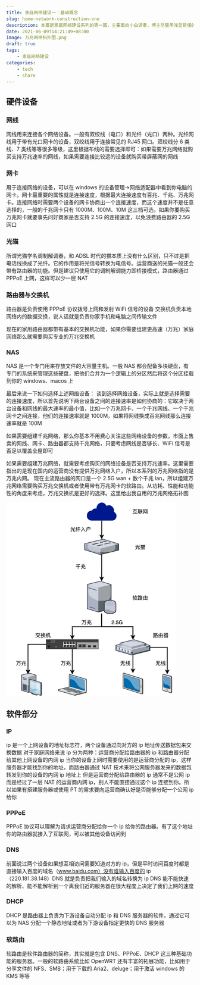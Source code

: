 ```yaml
---
title: 家庭网络建设一：基础概念
slug: home-network-construction-one
description: 本篇是家庭网络建设系列的第一篇，主要面向小白读者，博主尽量用浅显易懂的语言介绍家庭网络搭建中的一些基础知识与概念
date: 2021-06-09T14:21:49+08:00
image: 万兆网络拓扑图.png
draft: true
tags:
    - 家庭网络建设
categories:
    - tech
    - share
---
```


## 硬件设备

### 网线

网线用来连接各个网络设备。一般有双绞线（电口）和光纤（光口）两种。光纤网线用于带有光口网卡的设备，双绞线用于连接常见的 RJ45 网口。双绞线分 6 类线、7 类线等等很多等级，这里根据布线的需要选择即可：如果需要万兆网络就购买支持万兆速率的网线，如果需要连接比较远的设备就购买带屏蔽网的网线

### 网卡

用于连接网络的设备，可以在 windows 的设备管理->网络适配器中看到你电脑的网卡。网卡最重要的属性就是连接速度，根据最大连接速度有百兆、千兆、万兆网卡。连接网络时需要两个设备的网卡协商出一个连接速度，而这个速度并不是任意选择的，一般的千兆网卡只有 1000M、100M、10M 这三档可选。如果你要购买万兆网卡就要事先问好商家是否支持 2.5G 的连接速度，以免浪费路由器的 2.5G 网口

### 光猫

所谓光猫学名调制解调器，和 ADSL 时代的猫本质上没有什么区别，只不过是把电话线换成了光纤。它的作用是将光信号转换为电信号。运营商送的光猫一般还会带有路由器的功能。但是建议只使用它的调制解调能力即桥接模式，路由器通过 PPPoE 上网，这样可以少一层 NAT

### 路由器与交换机

路由器是负责使用 PPPoE 协议拨号上网和发射 WiFi 信号的设备
交换机负责本地网络内的数据交换，说人话就是负责你家手机和电脑之间传输文件

现在的家用路由器都带有基本的交换机功能，如果你需要组建更高速（万兆）家庭网络那么就需要购买专业的万兆交换机

### NAS

NAS 是一个专门用来存放文件的大容量主机。一般 NAS 都会配备多块硬盘，有专门的系统来管理这些硬盘，把他们合并为一个逻辑上的分区然后将这个分区挂载到你的 windows、macos 上

最后来说一下如何选择上述网络设备：
谈到选择网络设备，实际上就是选择需要的连接速度，所以首先说明下两台设备之间的连接速率是如何协商的：它取决于两台设备和网线的最大速率的最小值，比如一个万兆网卡、一个千兆网线、一个千兆网卡之间连接，他们的连接速率就是 1000M，如果将网线换成百兆网线那么连接速率就是 100M

如果需要组建千兆网络，那么你基本不用费心关注这些网络设备的参数，市面上售卖的网线、网卡、路由器都支持千兆网络，只要考虑网线是否够长、WiFi 信号是否足以覆盖全屋即可

如果需要组建万兆网络，就需要考虑购买的网络设备是否支持万兆速率。这里需要指出的是现在国内的运营商没有提供万兆网络入户，所以本系列的万兆网络指的是万兆内网。
现在主流路由器的网口是一个 2.5G wan + 数个千兆 lan，所以组建万兆网络需要购买万兆交换机或者使用带有万兆网卡的软路由。从功耗、性能和功能性的角度来考虑，万兆交换机是更好的选择。这里给出我自用的万兆网络拓补图

![万兆网络拓扑图](万兆网络拓扑图.png)

## 软件部分

### IP

ip 是一个上网设备的地址标志符，两个设备通过向对方的 ip 地址传送数据包来交换数据
对于家庭网络来说 ip 分为两种：运营商分配给路由器的 ip 和路由器分配给其他上网设备的内网 ip
当你的设备上网时需要使用的是运营商分配的 ip，这样服务器才能找到你的地址，而路由器通过 NAT 技术来将公网服务器发来的数据包转发到你的设备的内网 ip 地址上
但是运营商分配给路由器的 ip 通常不是公网 ip 而是经过了一层 NAT 的运营商内网 ip，别人不能直接通过这个 ip 连接到你。所以如果有搭建服务器或使用 PT 的需求要向运营商确认好是否能够分配一个公网 ip 给你

### PPPoE

PPPoE 协议可以理解为请求运营商分配给你一个 ip 给你的路由器。有了这个地址你的路由器就接入了互联网，可以被其他设备访问到

### DNS

前面说过两个设备如果想互相访问需要知道对方的 ip，但是平时访问百度时都是直接输入百度的域名（www.baidu.com）没有谁输入百度的 ip（220.181.38.148）DNS 就是负责把我们输入的域名转换为 ip
DNS 能不能快速的解析、能不能解析到一个离我们近的服务器在很大程度上决定了我们上网的速度

### DHCP

DHCP 是路由器上负责为下游设备自动分配 ip 和 DNS 服务器的软件，通过它可以为 NAS 分配一个静态地址或者为下游设备指定更快的 DNS 服务器

### 软路由

软路由是软件路由器的简称，其实就是包含 DNS、PPPoE、DHCP 这三种基础功能的服务器。一般的软路由系统比如 OpenWRT 还有丰富的拓展功能，比如用于分享文件的 NFS、SMB；用于下载的 Aria2、deluge；用于激活 windows 的 KMS 等等